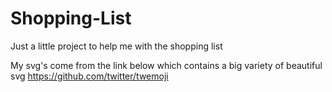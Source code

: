 # Shopping-List

Just a little project to help me with the shopping list

My svg's come from the link below which contains a big variety of beautiful svg 
https://github.com/twitter/twemoji 
